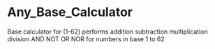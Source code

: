 Any_Base_Calculator
===================

Base calculator for (1-62) performs addition subtraction multiplication division AND NOT OR NOR for numbers in base 1 to 62
